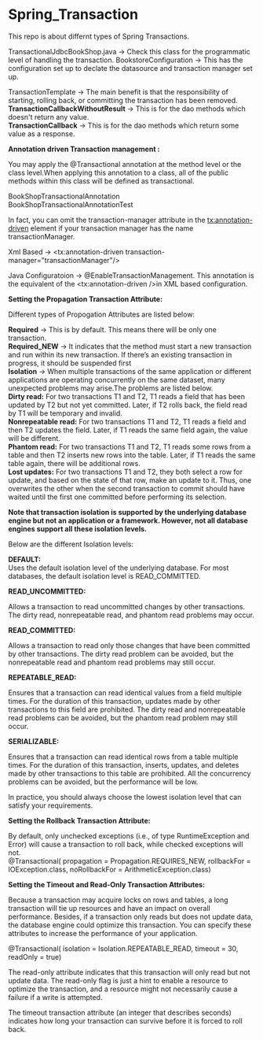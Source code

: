 # Spring_Transaction

This repo is about differnt types of Spring Transactions.

TransactionalJdbcBookShop.java -> Check this class for the programmatic level of handling the transaction.
BookstoreConfiguration -> This has the configuration set up to declate the datasource and transaction manager set up.

TransactionTemplate -> The main benefit is that the responsibility of starting, rolling back, or committing the transaction has been removed.  
**TransactionCallbackWithoutResult** -> This is for the dao methods which doesn't return any value.  
**TransactionCallback** -> This is for the dao methods which return some value as a response. 

**Annotation driven Transaction management :**  

You may apply the @Transactional annotation at the method level or the class level.When applying this annotation to a class, all of the public methods within this class will be defined as transactional.  

BookShopTransactionalAnnotation  
BookShopTransactionalAnnotationTest  

In fact, you can omit the transaction-manager attribute in the <tx:annotation-driven> element if your transaction manager has the name transactionManager.  

Xml Based ->     <tx:annotation-driven transaction-manager="transactionManager"/>  

Java Configuratoion -> @EnableTransactionManagement. This annotation is the equivalent of the <tx:annotation-driven />in XML based configuration.  


**Setting the Propagation Transaction Attribute:**  

Different types of Propogation Attributes are listed below:  

**Required**		->	This is by default. This means there will be only one transaction.  
**Required_NEW**	->	It indicates that the method must start a new transaction and run within its new transaction. If there’s an existing transaction in progress, it should be suspended first  
**Isolation**		->	When multiple transactions of the same application or different applications are operating concurrently on the same dataset, many unexpected problems may arise.The problems are listed below.    
**Dirty read:** For two transactions T1 and T2, T1 reads a field that has been updated by T2 but not yet committed. Later, if T2 rolls back, the field read by T1 will be temporary and invalid.  
**Nonrepeatable read:** For two transactions T1 and T2, T1 reads a field and then T2 updates the field. Later, if T1 reads the same field again, the value will be different.  
**Phantom read:** For two transactions T1 and T2, T1 reads some rows from a table and then T2 inserts new rows into the table. Later, if T1 reads the same table again, there will be additional rows.   
**Lost updates:** For two transactions T1 and T2, they both select a row for update, and based on the state of that row, make an update to it. Thus, one overwrites the other when the second transaction to commit should have waited until the first one committed before performing its selection.  

**Note that transaction isolation is supported by the underlying database engine but not an application or a framework. However, not all database engines support all these isolation levels.**  

Below are the different Isolation levels:  

**DEFAULT:**  
Uses the default isolation level of the underlying database. For most databases, the default isolation level is READ_COMMITTED.  

**READ_UNCOMMITTED:**  

Allows a transaction to read uncommitted changes by other transactions. The dirty read, nonrepeatable read, and phantom read problems may occur.  

**READ_COMMITTED:**  

Allows a transaction to read only those changes that have been committed by other transactions. The dirty read problem can be avoided, but the nonrepeatable read and phantom read problems may still occur.  

**REPEATABLE_READ:**  

Ensures that a transaction can read identical values from a field multiple times. For the duration of this transaction, updates made by other transactions to this field are prohibited. The dirty read and nonrepeatable read problems can be avoided, but the phantom read problem may still occur.  

**SERIALIZABLE:**  

Ensures that a transaction can read identical rows from a table multiple times. For the duration of this transaction, inserts, updates, and deletes made by other transactions to this table are prohibited. All the concurrency problems can be avoided, but the performance will be low.  

In practice, you should always choose the lowest isolation level that can satisfy your requirements.  

**Setting the Rollback Transaction Attribute:**  

By default, only unchecked exceptions (i.e., of type RuntimeException and Error) will cause a transaction to roll back, while checked exceptions will not.  
@Transactional(
            propagation = Propagation.REQUIRES_NEW,
            rollbackFor = IOException.class,
            noRollbackFor = ArithmeticException.class)  

			
**Setting the Timeout and Read-Only Transaction Attributes:**  

Because a transaction may acquire locks on rows and tables, a long transaction will tie up resources and have an impact on overall performance. Besides, if a transaction only reads but does not update data, the database engine could optimize this transaction. You can specify these attributes to increase the performance of your application.  

@Transactional(
            isolation = Isolation.REPEATABLE_READ,
            timeout = 30,
            readOnly = true)  
			
The read-only attribute indicates that this transaction will only read but not update data. The read-only flag is just a hint to enable a resource to optimize the transaction, and a resource might not necessarily cause a failure if a write is attempted.  

The timeout transaction attribute (an integer that describes seconds) indicates how long your transaction can survive before it is forced to roll back.  







